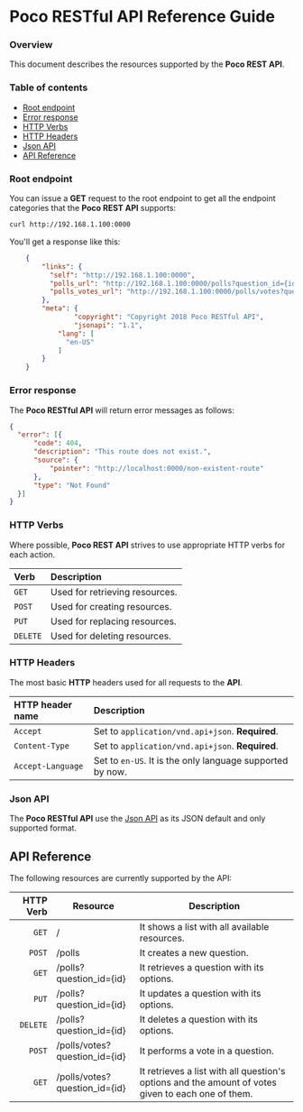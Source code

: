 # Poco RESTful API Reference Guide

### Overview

This document describes the resources supported by the **Poco REST API**.

### Table of contents

- [Root endpoint](#root-endpoint)   
- [Error response](#error-response)    
- [HTTP Verbs](#http-verbs)    
- [HTTP Headers](#http-headers)    
- [Json API](#json-api)    
- [API Reference](#api-reference)    

### Root endpoint

You can issue a **GET** request to the root endpoint to get all the endpoint categories that the **Poco REST API** supports:

```bash
curl http://192.168.1.100:0000
```

You'll get a response like this:

```json
    {
        "links": {
          "self": "http://192.168.1.100:0000",
          "polls_url": "http://192.168.1.100:0000/polls?question_id={id}",
          "polls_votes_url": "http://192.168.1.100:0000/polls/votes?question_id={id}"
        },
        "meta": {
                "copyright": "Copyright 2018 Poco RESTful API",
                "jsonapi": "1.1",
            "lang": [
              "en-US"
            ]
        }
    }
```

### Error response

The **Poco RESTful API** will return error messages as follows:

```json
{
  "error": [{
      "code": 404,
      "description": "This route does not exist.",
      "source": {
          "pointer": "http://localhost:0000/non-existent-route"
      },
      "type": "Not Found"
  }]
}
```

### HTTP Verbs

Where possible, **Poco REST API** strives to use appropriate HTTP verbs for each action.

|    Verb   | Description                    |
|:----------|:-------------------------------|
| `GET`     | Used for retrieving resources. | 
| `POST`    | Used for creating resources.   |
| `PUT`     | Used for replacing resources.  |  
| `DELETE`  | Used for deleting resources.   | 


### HTTP Headers

The most basic **HTTP** headers used for all requests to the **API**.

| HTTP header name  | Description                                               |
|:------------------|:----------------------------------------------------------|
| `Accept`          | Set to `application/vnd.api+json`. **Required**.          | 
| `Content-Type`    | Set to `application/vnd.api+json`. **Required**.          | 
| `Accept-Language` | Set to `en-US`. It is the only language supported by now. |  

### Json API

The **Poco RESTful API** use the [Json API](http://jsonapi.org) as its JSON default and only supported format.

## API Reference

The following resources are currently supported by the API:

| HTTP Verb | Resource | Description                                   |
|----------:|----------|-----------------------------------------------|
| `GET`     | /		   | It shows a list with all available resources. |
| `POST`    | /polls   | It creates a new question. |
| `GET`     | /polls?question_id={id} |	It retrieves a question with its options. |
| `PUT`     | /polls?question_id={id} |	It updates a question with its options.   |
| `DELETE`  | /polls?question_id={id} |	It deletes a question with its options.   |
| `POST`    | /polls/votes?question_id={id} | It performs a vote in a question.   |
| `GET`     | /polls/votes?question_id={id} | It retrieves a list with all question's options and the amount of votes given to each one of them. |
